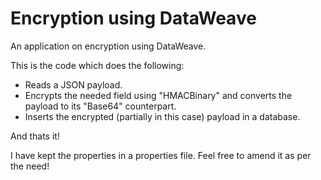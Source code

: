 # Encryption using DataWeave

An application on encryption using DataWeave.

This is the code which does the following:
- Reads a JSON payload.
- Encrypts the needed field using "HMACBinary" and converts the payload to its "Base64" counterpart.
- Inserts the encrypted (partially in this case) payload in a database.

And thats it!

I have kept the properties in a properties file. Feel free to amend it as per the need!

